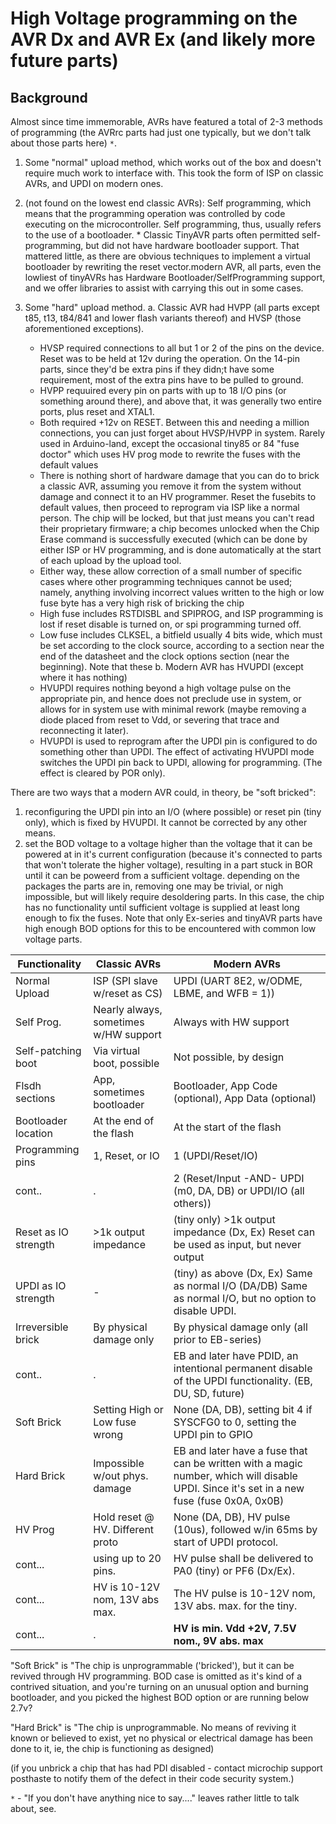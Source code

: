 # High Voltage programming on the AVR Dx and AVR Ex (and likely more future parts)

## Background
Almost since time immemorable, AVRs have featured a total of 2-3 methods of programming (the AVRrc parts had just one typically, but we don't talk about those parts here) `*`.
  1. Some "normal" upload method, which works out of the box and doesn't require much work to interface with. This took the form of ISP on classic AVRs, and UPDI on modern ones.
  2. (not found on the lowest end classic AVRs): Self programming, which means that the programming operation was controlled by code executing on the microcontroller. Self programming, thus, usually refers to the use of a bootloader.
    * Classic TinyAVR parts often permitted self-programming, but did not have hardware bootloader support. That mattered little, as there are obvious techniques to implement a virtual bootloader by rewriting the reset vector.modern AVR, all parts, even the lowliest of tinyAVRs has Hardware Bootloader/SelfProgramming support, and we offer libraries to assist with carrying this out in some cases.

  3. Some "hard" upload method.
    a. Classic AVR had HVPP (all parts except t85, t13, t84/841 and lower flash variants thereof) and HVSP (those aforementioned exceptions).
      * HVSP required connections to all but 1 or 2 of the pins on the device. Reset was to be held at 12v during the operation. On the 14-pin parts, since they'd be extra pins if they didn;t have some requirement, most of the extra pins have to be pulled to ground.
      * HVPP requuired every pin on parts with up to 18 I/O pins (or something around there), and above that, it was generally two entire ports, plus reset and XTAL1.
      * Both required +12v on RESET. Between this and needing a million connections, you can just forget about HVSP/HVPP in system. Rarely used in Arduino-land, except the occasional tiny85 or 84 "fuse doctor" which uses HV prog mode to rewrite the fuses with the default values
      * There is nothing short of hardware damage that you can do to brick a classic AVR, assuming you remove it from the system without damage and connect it to an HV programmer. Reset the fusebits to default values, then proceed to reprogram via ISP like a normal person. The chip will be locked, but that just means you can't read their proprietary firmware; a chip becomes unlocked when the Chip Erase command is successfully executed (which can be done by either ISP or HV programming, and is done automatically at the start of each upload by the upload tool.
       * Either way, these allow correction of a small number of specific cases where other programming techniques cannot be used; namely, anything involving incorrect values written to the high or low fuse byte has a very high risk of bricking the chip
        * High fuse includes RSTDISBL and SPIPROG, and ISP programming is lost if reset disable is turned on, or spi programming turned off.
        * Low fuse includes CLKSEL, a bitfield usually 4 bits wide, which must be set according to the clock source, according to a section near the end of the datasheet and the clock options section (near the beginning). Note that these
    b. Modern AVR has HVUPDI (except where it has nothing)
      * HVUPDI requires nothing beyond a high voltage pulse on the appropriate pin, and hence does not preclude use in system, or allows for in system use with minimal rework (maybe removing a diode placed from reset to Vdd, or severing that trace  and reconnecting it later).
      * HVUPDI is used to reprogram after the UPDI pin is configured to do something other than UPDI. The effect of activating HVUPDI mode switches the UPDI pin back to UPDI, allowing for programming. (The effect is cleared by POR only).

There are two ways that a modern AVR could, in theory, be "soft bricked":
  1. reconfiguring the UPDI pin into an I/O (where possible) or reset pin (tiny only), which is fixed by HVUPDI. It cannot be corrected by any other means.
  2. set the BOD voltage to a voltage higher than the voltage that it can be powered at in it's current configuration (because it's connected to parts that won't tolerate the higher voltage), resulting in a part stuck in BOR until it can be poweerd from a sufficient voltage. depending on the packages the parts are in, removing one may be trivial, or nigh impossible, but will likely require desoldering parts. In this case, the chip has no functionality until sufficient voltage is supplied at least long enough to fix the fuses. Note that only Ex-series and tinyAVR parts have high enough BOD options for this to be encountered with common low voltage parts.





| Functionality      | Classic AVRs                     | Modern AVRs
|--------------------|----------------------------------|--------------------------|
| Normal Upload      | ISP (SPI slave w/reset as CS)    | UPDI (UART 8E2, w/ODME, LBME, and WFB = 1)) |
| Self Prog.         | Nearly always, sometimes w/HW support | Always with HW support |
| Self-patching boot | Via virtual boot, possible       | Not possible, by design   |
| Flsdh sections     | App, sometimes bootloader        | Bootloader, App Code (optional), App Data (optional) |
| Bootloader location| At the end of the flash          | At the start of the flash |
| Programming pins   | 1, Reset, or IO                  | 1 (UPDI/Reset/IO) |
| cont..             | .                                | 2 (Reset/Input -AND- UPDI (m0, DA, DB) or UPDI/IO (all others))|
| Reset as IO strength| >1k output impedance            | (tiny only) >1k output impedance (Dx, Ex) Reset can be used as input, but never output |
| UPDI as IO strength | -                               | (tiny) as above (Dx, Ex) Same as normal I/O (DA/DB) Same as normal I/O, but no option to disable UPDI. |
| Irreversible brick | By physical damage only          | By physical damage only (all prior to EB-series) |
| cont..             | .                                | EB and later have PDID, an intentional permanent disable of the UPDI functionality. (EB, DU, SD, future) |
| Soft Brick         | Setting High or Low fuse wrong   | None (DA, DB), setting bit 4 if SYSCFG0 to 0, setting the UPDI pin to GPIO |
| Hard Brick         | Impossible w/out phys. damage    | EB and later have a fuse that can be written with a magic number, which will disable UPDI. Since it's set in a new fuse (fuse 0x0A, 0x0B)|
| HV Prog            | Hold reset @ HV. Different proto | None (DA, DB), HV pulse (10us), followed w/in 65ms by start of UPDI protocol. |
| cont...            | using up to 20 pins.             | HV pulse shall be delivered to PA0 (tiny) or PF6 (Dx/Ex). |
| cont...            | HV is 10-12V nom, 13V abs max.   | The HV pulse is 10-12V nom, 13V abs. max. for the tiny. |
| cont...            | .                                | **HV is min. Vdd +2V, 7.5V nom., 9V abs. max** |


"Soft Brick" is "The chip is unprogrammable ('bricked'), but it can be revived through HV programming. BOD case is omitted as it's kind of a contrived situation, and you're turning on an unusual option and burning bootloader, and you picked the highest BOD option or are running below 2.7v?

"Hard Brick" is "The chip is unprogrammable. No means of reviving it known or believed to exist, yet no physical or electrical damage has been done to it, ie, the chip is functioning as designed)

(if you unbrick a chip that has had PDI disabled - contact microchip support posthaste to notify them of the defect in their code security system.)














`*` - "If you don't have anything nice to say...." leaves rather little to talk about, see.
